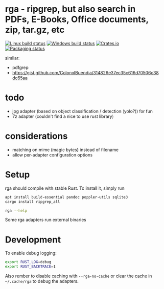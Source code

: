 # rga - ripgrep, but also search in PDFs, E-Books, Office documents, zip, tar.gz, etc

[![Linux build status](https://travis-ci.org/phiresky/ripgrep_all.svg)](https://travis-ci.org/BurntSushi/ripgrep)
[![Windows build status](https://ci.appveyor.com/api/projects/status/github/BurntSushi/ripgrep?svg=true)](https://ci.appveyor.com/project/BurntSushi/ripgrep)
[![Crates.io](https://img.shields.io/crates/v/ripgrep.svg)](https://crates.io/crates/ripgrep)
[![Packaging status](https://repology.org/badge/tiny-repos/ripgrep.svg)](https://repology.org/project/ripgrep/badges)

similar:

- pdfgrep
- https://gist.github.com/ColonolBuendia/314826e37ec35c616d70506c38dc65aa

# todo

- jpg adapter (based on object classification / detection (yolo?)) for fun
- 7z adapter (couldn't find a nice to use rust library)

# considerations

- matching on mime (magic bytes) instead of filename
- allow per-adapter configuration options

# Setup

rga should compile with stable Rust. To install it, simply run

```bash
apt install build-essential pandoc poppler-utils sqlite3
cargo install ripgrep_all

rga --help
```

Some rga adapters run external binaries

# Development

To enable debug logging:

```bash
export RUST_LOG=debug
export RUST_BACKTRACE=1
```

Also rember to disable caching with `--rga-no-cache` or clear the cache in `~/.cache/rga` to debug the adapters.
